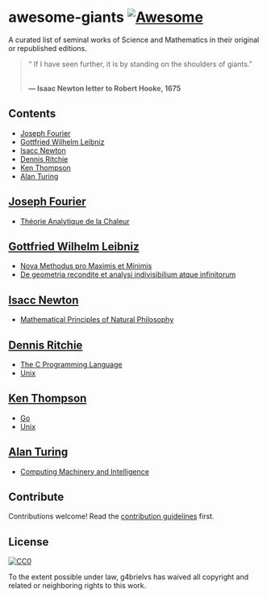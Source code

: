 # awesome-giants [![Awesome](https://awesome.re/badge.svg)](https://awesome.re)

A curated list of seminal works of Science and Mathematics in their original or republished editions.

<blockquote>
“ If I have seen further, it is by standing on the shoulders of giants.”

<br><b>― Isaac Newton letter to Robert Hooke, 1675 </b>
</blockquote>

## Contents

- [Joseph Fourier](#joseph-fourier)
- [Gottfried Wilhelm Leibniz](#gottfried-wilhelm-leibniz)
- [Isacc Newton](#isacc-newton)
- [Dennis Ritchie](#dennis-ritchie)
- [Ken Thompson](#ken-thompson)
- [Alan Turing](#alan-turing)

## [Joseph Fourier](https://en.wikipedia.org/wiki/Joseph_Fourier)

- [Théorie Analytique de la Chaleur](https://books.google.com/books/about/Th%C3%A9orie_analytique_de_la_chaleur.html?id=1TUVAAAAQAAJ)


## [Gottfried Wilhelm Leibniz](https://en.wikipedia.org/wiki/Gottfried_Wilhelm_Leibniz)

- [Nova Methodus pro Maximis et Minimis](https://www.maa.org/book/export/html/641727)
- [De geometria recondite et analysi indivisibilium atque infinitorum](https://www.maa.org/press/periodicals/convergence/mathematical-treasure-leibnizs-papers-on-calculus-integral-calculus)

## [Isacc Newton](https://en.wikipedia.org/wiki/Isaac_Newton)

- [Mathematical Principles of Natural Philosophy](https://archive.org/details/newtonspmathema00newtrich)

## [Dennis Ritchie](https://en.wikipedia.org/wiki/Dennis_Ritchie)

- [The C Programming Language](https://en.wikipedia.org/wiki/The_C_Programming_Language)
- [Unix](https://en.wikipedia.org/wiki/Unix)

## [Ken Thompson](https://en.wikipedia.org/wiki/Ken_Thompson)

- [Go](https://golang.org)
- [Unix](https://en.wikipedia.org/wiki/Unix)

## [Alan Turing](https://en.wikipedia.org/wiki/Alan_Turing)

- [Computing Machinery and Intelligence](https://www.cs.mcgill.ca/~dprecup/courses/AI/Materials/turing1950.pdf)

## Contribute

Contributions welcome! Read the [contribution guidelines](contributing.md) first.


## License

[![CC0](https://mirrors.creativecommons.org/presskit/buttons/88x31/svg/cc-zero.svg)](https://creativecommons.org/publicdomain/zero/1.0)

To the extent possible under law, g4brielvs has waived all copyright and
related or neighboring rights to this work.
